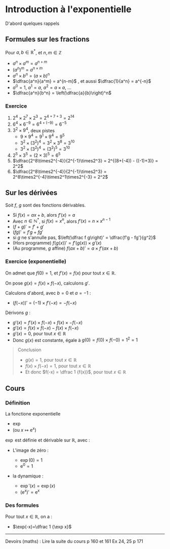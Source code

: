 # Introduction à l'exponentielle

D'abord quelques rappels
##  Formules sur les fractions

Pour $a, b\in \mathbb R^*$, et $n, m \in \mathbb Z$
* $a^n \times a^m = a^{n+m}$
* $(a^n)^m = a^{n\times m}$
* $a^n \times b^n = (a\times b)^n$
* $\dfrac{a^n}{a^m} = a^{n-m}$ , et aussi $\dfrac{1}{a^n} = a^{-n}$
* $a^0 = 1$, $a^1 = a$, $a^2 = a\times a$, ...
* $\dfrac{a^n}{b^n} = \left(\dfrac{a}{b}\right)^n$ 

### Exercice
1.  $2^4 \times 2^7 \times 2^3 = 2^{4+7+3} = 2^{14}$
2. $6^4 \times 6^{-9} = 6^{4+(-9)} = 6^{-5}$
3. $3^2 \times 9^4$, deux pistes
    * $9\times 9^4 = 9^1\times 9^4 = 9^5$
    * $3^2 \times (3^2)^4 = 3^2 \times 3^8 = 3^{10}$
    * $3^2 \times (3^2)^4 = (3^2)^5 = 3^{10}$
4. $2^5\times3^5 = (2\times3)^5 = 6^5$
5. $\dfrac{2^8\times2^{-4}}{2^{-1}\times2^3} = 2^{(8+(-4)) - ((-1)+3)} = 2^2$
5. $\dfrac{2^8\times2^{-4}}{2^{-1}\times2^3} = 2^8\times2^{-4}\times2^1\times2^{-3} = 2^2$

## Sur les dérivées

Soit $f$, $g$ sont des fonctions dérivables.
* Si $f(x) = ax+b$, alors $f'(x)=a$
* Avec $n\in\mathbb N^*$, si $f(x) = x^n$, alors $f'(x)=n\times x^{n-1}$
* $(f+g)'= f'+g'$
* $(fg)' = f'g + fg'$
* si $g$ ne s'annulle pas, $\left(\dfrac f g\right)' =
\dfrac{f'g - fg'}{g^2}$
* (Hors programme) $f(g(x))' = f'(g(x))\times g'(x)$
* (Au programme, $g$ affine) $f(ax+b)'= a\times f'(ax+b)$



### Exercice (exponentielle)

On admet que $f(0)=1$, et $f'(x)=f(x)$ pour tout $x\in\mathbb R$.

On pose $g(x) = f(x)\times f(-x)$, calculons $g'$.

Calculons d'abord, avec $b=0$ et $a=-1$ :
* $(f(-x))' = (-1) \times f'(-x) = - f(-x)$

Dérivons $g$ :
* $g'(x) = f'(x)\times f(-x) + f(x)\times -f(-x)$
* $g'(x) = f(x)\times f(-x) - f(x)\times f(-x)$
* $g'(x)= 0$, pour tout $x\in\mathbb R$
* Donc $g(x)$ est constante, égale à $g(0) = f(0)\times f(-0) = 1^2 =1$

> Conclusion
>* $g(x)=1$, pour tout $x\in\mathbb R$
>* $f(x)\times f(-x) = 1$, pour tout $x\in\mathbb R$
>* Et donc $f(-x) = \dfrac 1 {f(x)}$, pour tout $x\in\mathbb R$







## Cours
### Définition
La fonctione exponentielle
* $\exp$
*  (ou $x\mapsto \mathrm e ^x$)

$\exp$ est définie et dérivable sur $\mathbb R$, avec :
* L'image de zéro :
    * $\exp(0)=1$
    * $\mathrm e^0 = 1$

* la dynamique :
    * $\exp'(x) = \exp(x)$
    * $(\mathrm e^x)' =\mathrm e^x$

### Des formules
Pour tout $x\in\mathbb R$, on a :
* $\exp(-x)=\dfrac 1 
{\exp x}$

---

Devoirs (maths) : Lire la suite du cours p 160 et 161
Ex 24, 25 p 171
